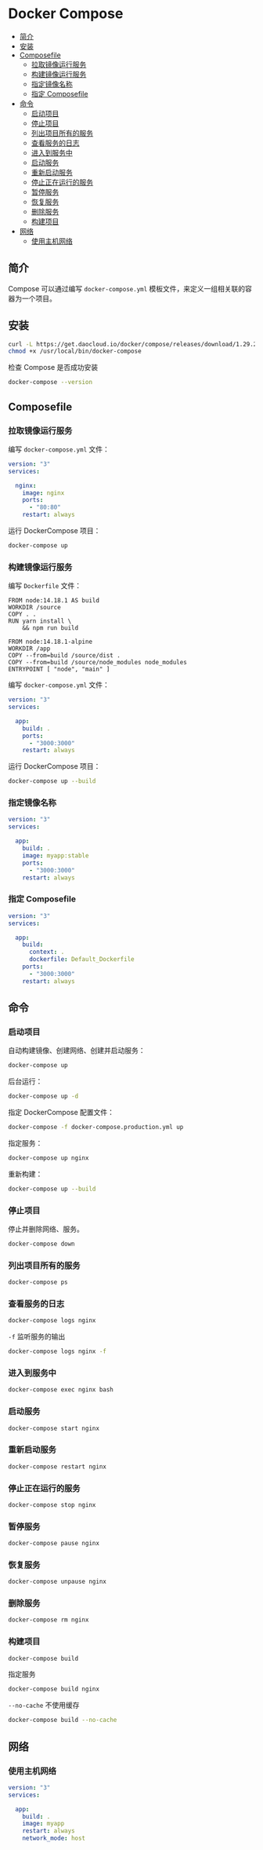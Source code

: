 # Docker Compose

- [简介](#简介)
- [安装](#安装)
- [Composefile](#Composefile)
  - [拉取镜像运行服务](#拉取镜像运行服务)
  - [构建镜像运行服务](#构建镜像运行服务)
  - [指定镜像名称](#指定镜像名称)
  - [指定 Composefile](#指定-composefile)
- [命令](#命令)
  - [启动项目](#启动项目)
  - [停止项目](#停止项目)
  - [列出项目所有的服务](#列出项目所有的服务)
  - [查看服务的日志](#查看服务的日志)
  - [进入到服务中](#进入到服务中)
  - [启动服务](#启动服务)
  - [重新启动服务](#重新启动服务)
  - [停止正在运行的服务](#停止正在运行的服务)
  - [暂停服务](#暂停服务)
  - [恢复服务](#恢复服务)
  - [删除服务](#删除服务)
  - [构建项目](#构建项目)
- [网络](#网络)
  - [使用主机网络](#使用主机网络)

## 简介

Compose 可以通过编写 `docker-compose.yml` 模板文件，来定义一组相关联的容器为一个项目。

## 安装

```bash
curl -L https://get.daocloud.io/docker/compose/releases/download/1.29.2/docker-compose-`uname -s`-`uname -m` > /usr/local/bin/docker-compose
chmod +x /usr/local/bin/docker-compose
```

检查 Compose 是否成功安装

```bash
docker-compose --version
```

## Composefile

### 拉取镜像运行服务

编写 `docker-compose.yml` 文件：

```yaml
version: "3"
services: 

  nginx:
    image: nginx
    ports:
      - "80:80"
    restart: always
```

运行 DockerCompose 项目：

```bash
docker-compose up
```

### 构建镜像运行服务

编写 `Dockerfile` 文件：

```docker
FROM node:14.18.1 AS build
WORKDIR /source
COPY . .
RUN yarn install \
    && npm run build

FROM node:14.18.1-alpine
WORKDIR /app
COPY --from=build /source/dist .
COPY --from=build /source/node_modules node_modules
ENTRYPOINT [ "node", "main" ]
```

编写 `docker-compose.yml` 文件：

```yaml
version: "3"
services: 

  app:
    build: .
    ports:
      - "3000:3000"
    restart: always
```

运行 DockerCompose 项目：

```bash
docker-compose up --build
```

### 指定镜像名称

```yaml
version: "3"
services: 

  app:
    build: .
    image: myapp:stable
    ports:
      - "3000:3000"
    restart: always
```

### 指定 Composefile

```yaml
version: "3"
services: 

  app:
    build:
      context: .
      dockerfile: Default_Dockerfile
    ports:
      - "3000:3000"
    restart: always
```

## 命令

### 启动项目

自动构建镜像、创建网络、创建并启动服务：

```bash
docker-compose up
```

后台运行：

```bash
docker-compose up -d
```

指定 DockerCompose 配置文件：

```bash
docker-compose -f docker-compose.production.yml up
```

指定服务：

```bash
docker-compose up nginx
```

重新构建：

```bash
docker-compose up --build
```

### 停止项目

停止并删除网络、服务。

```bash
docker-compose down
```

### 列出项目所有的服务

```bash
docker-compose ps
```

### 查看服务的日志

```bash
docker-compose logs nginx
```

`-f` 监听服务的输出

```bash
docker-compose logs nginx -f
```

### 进入到服务中

```bash
docker-compose exec nginx bash
```

### 启动服务

```bash
docker-compose start nginx
```

### 重新启动服务

```bash
docker-compose restart nginx
```

### 停止正在运行的服务

```bash
docker-compose stop nginx
```

### 暂停服务

```bash
docker-compose pause nginx
```

### 恢复服务

```bash
docker-compose unpause nginx
```

### 删除服务

```bash
docker-compose rm nginx
```

### 构建项目

```bash
docker-compose build
```

指定服务

```bash
docker-compose build nginx
```

`--no-cache` 不使用缓存

```bash
docker-compose build --no-cache
```

## 网络

### 使用主机网络

```yaml
version: "3"
services:

  app:
    build: .
    image: myapp
    restart: always
    network_mode: host
```
